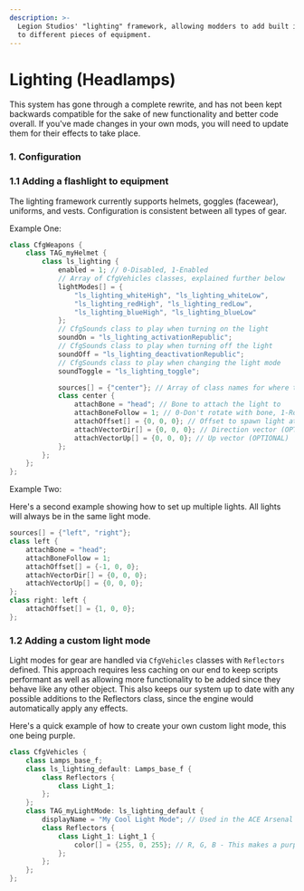 ```yaml
---
description: >-
  Legion Studios' "lighting" framework, allowing modders to add built in lights
  to different pieces of equipment.
---
```


# Lighting (Headlamps)

This system has gone through a complete rewrite, and has not been kept backwards compatible for the sake of new functionality and better code overall. If you've made changes in your own mods, you will need to update them for their effects to take place.

### 1. Configuration

### 1.1 Adding a flashlight to equipment

The lighting framework currently supports helmets, goggles (facewear), uniforms, and vests. Configuration is consistent between all types of gear.

Example One:

```cpp
class CfgWeapons {
    class TAG_myHelmet {
        class ls_lighting {
            enabled = 1; // 0-Disabled, 1-Enabled
            // Array of CfgVehicles classes, explained further below
            lightModes[] = {
                "ls_lighting_whiteHigh", "ls_lighting_whiteLow",
                "ls_lighting_redHigh", "ls_lighting_redLow",
                "ls_lighting_blueHigh", "ls_lighting_blueLow"
            };
            // CfgSounds class to play when turning on the light
            soundOn = "ls_lighting_activationRepublic";
            // CfgSounds class to play when turning off the light
            soundOff = "ls_lighting_deactivationRepublic";
            // CfgSounds class to play when changing the light mode
            soundToggle = "ls_lighting_toggle";

            sources[] = {"center"}; // Array of class names for where to spawn lights
            class center {
                attachBone = "head"; // Bone to attach the light to
                attachBoneFollow = 1; // 0-Don't rotate with bone, 1-Rotate with bone
                attachOffset[] = {0, 0, 0}; // Offset to spawn light at (OPTIONAL)
                attachVectorDir[] = {0, 0, 0}; // Direction vector (OPTIONAL)
                attachVectorUp[] = {0, 0, 0}; // Up vector (OPTIONAL)
            };
        };
    };
};
```

Example Two:&#x20;

Here's a second example showing how to set up multiple lights. All lights will always be in the same light mode.

```cpp
sources[] = {"left", "right"};
class left {
    attachBone = "head";
    attachBoneFollow = 1;
    attachOffset[] = {-1, 0, 0};
    attachVectorDir[] = {0, 0, 0};
    attachVectorUp[] = {0, 0, 0};
};
class right: left {
    attachOffset[] = {1, 0, 0};
};
```

### 1.2 Adding a custom light mode

Light modes for gear are handled via `CfgVehicles` classes with `Reflectors` defined. This approach requires less caching on our end to keep scripts performant as well as allowing more functionality to be added since they behave like any other object. This also keeps our system up to date with any possible additions to the Reflectors class, since the engine would automatically apply any effects.

Here's a quick example of how to create your own custom light mode, this one being purple.

```cpp
class CfgVehicles {
    class Lamps_base_f;
    class ls_lighting_default: Lamps_base_f {
        class Reflectors {
            class Light_1;
        };
    };
    class TAG_myLightMode: ls_lighting_default {
        displayName = "My Cool Light Mode"; // Used in the ACE Arsenal stat
        class Reflectors {
            class Light_1: Light_1 {
                color[] = {255, 0, 255}; // R, G, B - This makes a purple light
            };
        };
    };
};
```
